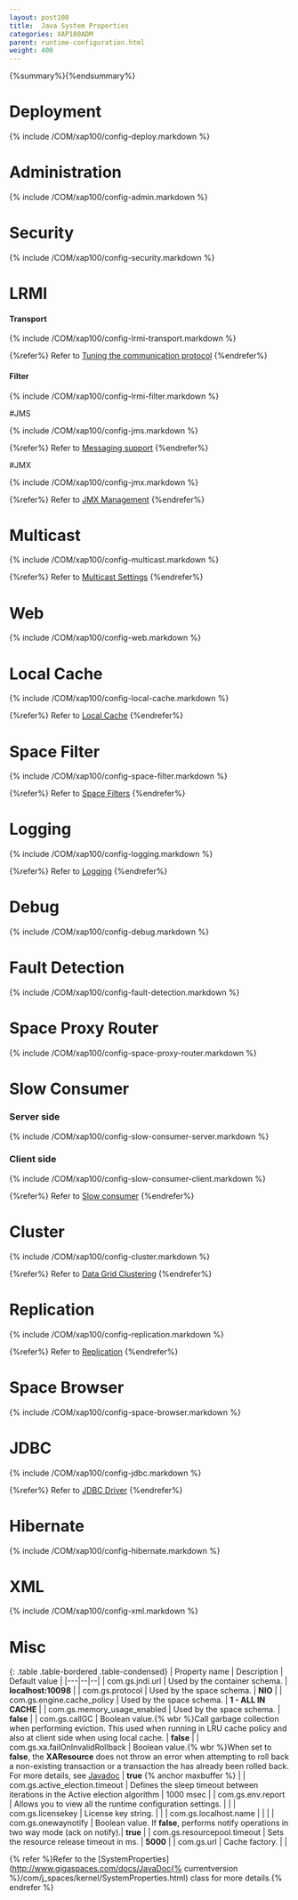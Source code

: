 ```yaml
---
layout: post100
title:  Java System Properties
categories: XAP100ADM
parent: runtime-configuration.html
weight: 400
---
```


{%summary%}{%endsummary%}

# Deployment

{% include /COM/xap100/config-deploy.markdown %}


# Administration

{% include /COM/xap100/config-admin.markdown %}


# Security

{% include /COM/xap100/config-security.markdown %}


# LRMI

#### Transport

{% include /COM/xap100/config-lrmi-transport.markdown %}

{%refer%}
Refer to [Tuning the communication protocol](./tuning-communication-protocol.html)
{%endrefer%}


#### Filter

{% include /COM/xap100/config-lrmi-filter.markdown %}



#JMS

{% include /COM/xap100/config-jms.markdown %}

{%refer%}
Refer to [Messaging support]({%currentjavaurl%}/messaging-support.html)
{%endrefer%}



#JMX

{% include /COM/xap100/config-jmx.markdown %}

{%refer%}
Refer to [JMX Management](./space-jmx-management.html)
{%endrefer%}

# Multicast

{% include /COM/xap100/config-multicast.markdown %}

{%refer%}
Refer to [Multicast Settings](./network-lookup-service-configuration.html#multicast-settings)
{%endrefer%}

# Web

{% include /COM/xap100/config-web.markdown %}


# Local Cache

{% include /COM/xap100/config-local-cache.markdown %}

{%refer%}
Refer to [Local Cache]({%currentjavaurl%}/local-cache.html)
{%endrefer%}

# Space Filter

{% include /COM/xap100/config-space-filter.markdown %}

{%refer%}
Refer to [Space Filters]({%currentjavaurl%}/the-space-filters.html)
{%endrefer%}




# Logging

{% include /COM/xap100/config-logging.markdown %}

{%refer%}
Refer to [Logging](./logging-overview.html)
{%endrefer%}

# Debug

{% include /COM/xap100/config-debug.markdown %}



# Fault Detection

{% include /COM/xap100/config-fault-detection.markdown %}


# Space Proxy Router

{% include /COM/xap100/config-space-proxy-router.markdown %}


# Slow Consumer

### Server side

{% include /COM/xap100/config-slow-consumer-server.markdown %}

### Client side

{% include /COM/xap100/config-slow-consumer-client.markdown %}

{%refer%}
Refer to [Slow consumer](./slow-consumer.html)
{%endrefer%}


# Cluster

{% include /COM/xap100/config-cluster.markdown %}

{%refer%}
Refer to [Data Grid Clustering](./data-grid-clustering.html)
{%endrefer%}


# Replication

{% include /COM/xap100/config-replication.markdown %}

{%refer%}
Refer to [Replication](./replication.html)
{%endrefer%}


# Space Browser

{% include /COM/xap100/config-space-browser.markdown %}


# JDBC

{% include /COM/xap100/config-jdbc.markdown %}

{%refer%}
Refer to [JDBC Driver]({%currentjavaurl%}/jdbc-driver.html)
{%endrefer%}

# Hibernate

{% include /COM/xap100/config-hibernate.markdown %}


# XML

{% include /COM/xap100/config-xml.markdown %}


# Misc

{: .table .table-bordered .table-condensed}
| Property name | Description | Default value |
|---|--|--|
|  com.gs.jndi.url  | Used by the container schema. | **localhost:10098** |
|  com.gs.protocol  | Used by the space schema. | **NIO** |
|  com.gs.engine.cache_policy  | Used by the space schema. | **1 - ALL IN CACHE** |
|  com.gs.memory_usage_enabled  | Used by the space schema. | **false** |
|  com.gs.callGC  | Boolean value.{% wbr %}Call garbage collection when performing eviction. This used when running in LRU cache policy and also at client side when using local cache. | **false** |
|  com.gs.xa.failOnInvalidRollback  | Boolean value.{% wbr %}When set to **false**, the **XAResource** does not throw an error when attempting to roll back a non-existing transaction or a transaction the has already been rolled back. For more details, see [Javadoc](http://docs.oracle.com/javase/1.5.0/docs/api/javax/transaction/xa/XAResource.html) | **true** {% anchor maxbuffer %} |
|  com.gs.active_election.timeout  | Defines the sleep timeout between iterations in the Active election algorithm | 1000 msec |
|  com.gs.env.report  | Allows you to view all the runtime configuration settings. | |
|  com.gs.licensekey  | License key string. | |
|  com.gs.localhost.name  | | |
|  com.gs.onewaynotify | Boolean value. If **false**, performs notify operations in two way mode (ack on notify).| **true** |
|  com.gs.resourcepool.timeout  | Sets the resource release timeout in ms. | **5000** |
|  com.gs.url  | Cache factory. | |




{% refer %}Refer to the [SystemProperties](http://www.gigaspaces.com/docs/JavaDoc{% currentversion %}/com/j_spaces/kernel/SystemProperties.html) class for more details.{% endrefer %}

